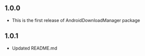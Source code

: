 ## 1.0.0

* This is the first release of AndroidDownloadManager package

## 1.0.1

* Updated README.md